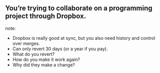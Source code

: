 ## You’re trying to collaborate on a programming project through Dropbox.

note:

 * Dropbox is really good at sync, but you also need history and control over merges.
 * Can only revert 30 days (or a year if you pay).
 * What do you revert?
 * How do you make it work again?
 * Why did they make a change?
